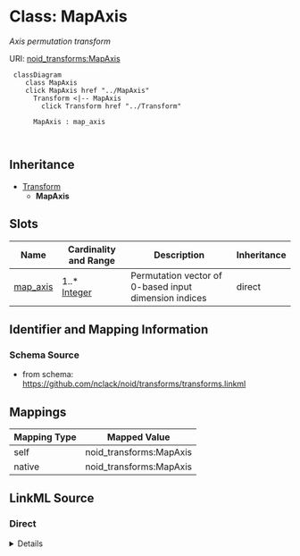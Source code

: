 

# Class: MapAxis 


_Axis permutation transform_





URI: [noid_transforms:MapAxis](https://github.com/nclack/noid/transforms/MapAxis)






```mermaid
 classDiagram
    class MapAxis
    click MapAxis href "../MapAxis"
      Transform <|-- MapAxis
        click Transform href "../Transform"
      
      MapAxis : map_axis
        
      
```





## Inheritance
* [Transform](Transform.md)
    * **MapAxis**



## Slots

| Name | Cardinality and Range | Description | Inheritance |
| ---  | --- | --- | --- |
| [map_axis](map_axis.md) | 1..* <br/> [Integer](Integer.md) | Permutation vector of 0-based input dimension indices | direct |









## Identifier and Mapping Information







### Schema Source


* from schema: https://github.com/nclack/noid/transforms/transforms.linkml




## Mappings

| Mapping Type | Mapped Value |
| ---  | ---  |
| self | noid_transforms:MapAxis |
| native | noid_transforms:MapAxis |







## LinkML Source

<!-- TODO: investigate https://stackoverflow.com/questions/37606292/how-to-create-tabbed-code-blocks-in-mkdocs-or-sphinx -->

### Direct

<details>
```yaml
name: MapAxis
description: Axis permutation transform
from_schema: https://github.com/nclack/noid/transforms/transforms.linkml
is_a: Transform
attributes:
  map-axis:
    name: map-axis
    description: Permutation vector of 0-based input dimension indices. Array length
      equals number of output dimensions. Each value specifies which input dimension
      maps to the corresponding output dimension.
    from_schema: https://github.com/nclack/noid/transforms/transforms.linkml
    rank: 1000
    domain_of:
    - MapAxis
    range: integer
    required: true
    multivalued: true
    minimum_value: 0

```
</details>

### Induced

<details>
```yaml
name: MapAxis
description: Axis permutation transform
from_schema: https://github.com/nclack/noid/transforms/transforms.linkml
is_a: Transform
attributes:
  map-axis:
    name: map-axis
    description: Permutation vector of 0-based input dimension indices. Array length
      equals number of output dimensions. Each value specifies which input dimension
      maps to the corresponding output dimension.
    from_schema: https://github.com/nclack/noid/transforms/transforms.linkml
    rank: 1000
    alias: map_axis
    owner: MapAxis
    domain_of:
    - MapAxis
    range: integer
    required: true
    multivalued: true
    minimum_value: 0

```
</details>